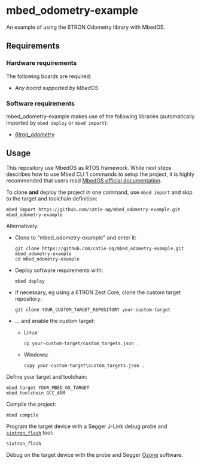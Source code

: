 # mbed_odometry-example

 An example of using the 6TRON Odometry library with MbedOS.

## Requirements

### Hardware requirements

The following boards are required:

- *Any board supported by MbedOS*

### Software requirements

mbed_odometry-example makes use of the following libraries (automatically
imported by `mbed deploy` or `mbed import`):

- *[6tron_odometry](https://github.com/catie-aq/6tron_odometry)*

## Usage

This repository use MbedOS as RTOS framework. While next steps describes how to use Mbed CLI 1 commands to setup the project, it is highly recommended that users read [MbedOS official documentation](https://os.mbed.com/docs/mbed-os/v6.16/build-tools/create.html).

To clone **and** deploy the project in one command, use `mbed import` and skip to the
target and toolchain definition:

```shell
mbed import https://github.com/catie-aq/mbed_odometry-example.git mbed_odometry-example
```

Alternatively:

- Clone to "mbed_odometry-example" and enter it:

  ```shell
  git clone https://github.com/catie-aq/mbed_odometry-example.git mbed_odometry-example
  cd mbed_odometry-example
  ```

- Deploy software requirements with:

  ```shell
  mbed deploy
  ```

- If necessary, eg using a 6TRON Zest Core, clone the custom target repository:

  ```shell
  git clone YOUR_CUSTOM_TARGET_REPOSITORY your-custom-target
  ```
* ... and enable the custom target:

  * Linux:

    ```shell
    cp your-custom-target/custom_targets.json .
    ```

  * Windows:

    ```shell
    copy your-custom-target\custom_targets.json .
    ```

Define your target and toolchain:

```shell
mbed target YOUR_MBED_OS_TARGET
mbed toolchain GCC_ARM
```

Compile the project:

```shell
mbed compile
```

Program the target device with a Segger J-Link debug probe and
[`sixtron_flash`](https://github.com/catie-aq/6tron-flash) tool:

```shell
sixtron_flash
```

Debug on the target device with the probe and Segger [Ozone](https://www.segger.com/products/development-tools/ozone-j-link-debugger) software.

